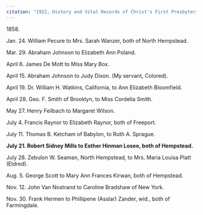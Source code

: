 ```yaml
---
citation: "1922, History and Vital Records of Christ's First Presbyterian Church of Hempstead, Long Island, New York, Contributed by John Dean Fish, [The New York Genealogical and Biographical Record](https://books.google.com/books?id=sdgUAAAAYAAJ&dq=%22History+and+Vital+Records+of+Christ%27s+First+Presbyterian+Church+of+Hempstead,+Long+Island,+New+York,%22&source=gbs_navlinks_s), Volume 53, p257, Google Books." 
---
```


1858\.

Jan. 24. William Pecure to Mrs. Sarah Wanzer, both of North Hempstead. 

Mar. 29. Abraham Johnson to Elizabeth Ann Poland. 

April 6. James De Mott to Miss Mary Box. 

April 15. Abraham Johnson to Judy Dixon. (My servant, Colored). 

April 19. Dr. William H. Watkins, California, to Ann Elizabeth Bloomfield. 

April 28. Geo. F. Smith of Brooklyn, to Miss Cordelia Smith. 

May 27. Henry Feilbach to Margaret Wilson. 

July 4. Francis Raynor to Elizabeth Raynor, both of Freeport. 

July 11. Thomas B. Ketcham of Babylon, to Ruth A. Sprague. 

**July 21. Robert Sidney Mills to Esther Hinman Losee, both of Hempstead.** 

July 28. Zebulon W. Seaman, North Hempstead, to Mrs. Maria Louisa Platt (Eldred). 

Aug. 5. George Scott to Mary Ann Frances Kirwan, both of Hempstead. 

Nov. 12. John Van Nostrand to Caroline Bradshaw of New York. 

Nov. 30. Frank Hermen to Phillipene (Asslar) Zander, wid., both of Farmingdale.

